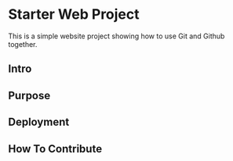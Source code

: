 # Starter Web Project

This is a simple website project showing how to use Git and Github together.

## Intro
## Purpose
## Deployment
## How To Contribute